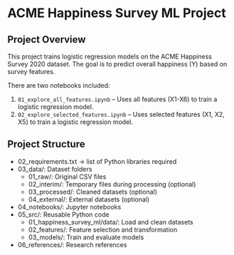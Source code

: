 # ACME Happiness Survey ML Project

## Project Overview
This project trains logistic regression models on the ACME Happiness Survey 2020 dataset. 
The goal is to predict overall happiness (Y) based on survey features.

There are two notebooks included:

1. `01_explore_all_features.ipynb` – Uses all features (X1-X6) to train a logistic regression model.
2. `02_explore_selected_features.ipynb` – Uses selected features (X1, X2, X5) to train a logistic regression model.

## Project Structure

- 02_requirements.txt → list of Python libraries required
- 03_data/: Dataset folders
    - 01_raw/: Original CSV files
    - 02_interim/: Temporary files during processing (optional)
    - 03_processed/: Cleaned datasets (optional)
    - 04_external/: External datasets (optional)
- 04_notebooks/: Jupyter notebooks
- 05_src/: Reusable Python code
    - 01_happiness_survey_ml/data/: Load and clean datasets
    - 02_features/: Feature selection and transformation
    - 03_models/: Train and evaluate models
- 06_references/: Research references

